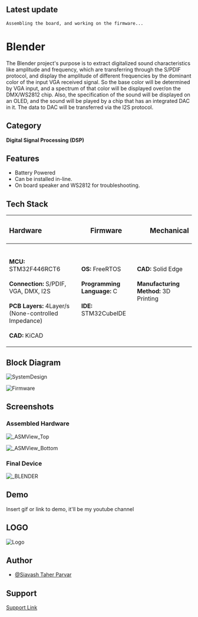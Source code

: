 
## Latest update


``
Assembling the board, and working on the firmware...
``


# Blender

The Blender project's purpose is to extract digitalized sound characteristics like amplitude and frequency, which are transferring through the S/PDIF protocol, and display the amplitude of different frequencies by the dominant color of the input VGA received signal. So the base color will be determined by VGA input, and a spectrum of that color will be displayed over/on the DMX/WS2812 chip. Also, the specification of the sound will be displayed on an OLED, and the sound will be played by a chip that has an integrated DAC in it. The data to DAC will be transferred via the I2S protocol.

## Category

__Digital Signal Processing (DSP)__

## Features

- Battery Powered
- Can be installed in-line.
- On board speaker and WS2812 for troubleshooting.

## Tech Stack

| <H3>Hardware</H3> | <H3>Firmware</H3> | <H3>Mechanical</H3> |
|:--| --| --:| 
| <br><P align="left">**MCU:** STM32F446RCT6</br><br>**Connection:** S/PDIF, VGA, DMX, I2S</br><br>**PCB Layers:** 4Layer/s (None-controlled Impedance)</br><br>**CAD:** KiCAD</br> | <br><P align="left">**OS:** FreeRTOS</br><br>**Programming Language:** C</br><br>**IDE:** STM32CubeIDE</br><br></br> | <br><P align="left">**CAD:** Solid Edge</br><br>**Manufacturing Method:** 3D Printing</br><br></br><br></br> |

## Block Diagram

![SystemDesign](https://github.com/mend0z0/Blender/blob/main/Document/Block%20Diagrams/_FBD_SYS_Blender_v1.0.svg)


![Firmware](https://github.com/mend0z0/Blender/blob/main/Document/Block%20Diagrams/_FBD_FW_Blender_v1.0.svg)


## Screenshots

### Assembled Hardware

![_ASMView_Top](https://github.com/mend0z0/Blender/blob/main/Document/Tests/Assembled%20Hardware/Assembled%20PCB/_ASMView_Top_Blender_v1.0.jpeg)

![_ASMView_Bottom](https://github.com/mend0z0/Blender/blob/main/Document/Tests/Assembled%20Hardware/Assembled%20PCB/_ASMView_Bottom_Blender_v1.0.jpeg)

### Final Device

![_BLENDER](https://github.com/mend0z0)


## Demo

Insert gif or link to demo, it'll be my youtube channel

## LOGO

![Logo](https://github.com/mend0z0/Blender/blob/main/LOGO.png)


## Author

- [@Siavash Taher Parvar](https://www.linkedin.com/in/mend0z0)


## Support

[Support Link](https://github.com/sponsors/mend0z0)

